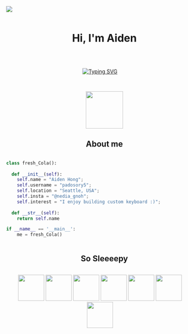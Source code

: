  <img src="https://user-images.githubusercontent.com/73097560/115834477-dbab4500-a447-11eb-908a-139a6edaec5c.gif">

<div id="user-content-toc">
  <ul align="center">
    <summary><h1 style="display: inline-block">Hi, I'm Aiden</h1></summary>
  </ul>
</div>


<!--  -->

<br>

<p align="center">
  <a href="https://git.io/typing-svg"><img src="https://readme-typing-svg.demolab.com?font=Fira+Code&weight=600&size=22&duration=3000&pause=1000&color=7E31F7&random=false&width=435&lines=University+of+Washington+Seattle;Electrical+%26+Computer+Engineering" alt="Typing SVG" /></a>
</p>

<br>

<div id="user-content-toc">
  <ul align="center">
    <img src="https://user-images.githubusercontent.com/74038190/238201075-34376b0e-4ae2-4278-9d3d-82e8016a87d6.gif" width="100px">
    <summary><h2 style="display: inline-block">About me</h2></summary>
  </ul>
</div>

```python
class fresh_Cola():
    
  def __init__(self):
    self.name = "Aiden Hong";
    self.username = "padosory5";
    self.location = "Seattle, USA";
    self.insta = "@nedia_gnoh";
    self.interest = "I enjoy building custom keyboard :)";
  
  def __str__(self):
    return self.name

if __name__ == '__main__':
    me = fresh_Cola()
```


<div id="user-content-toc">
  <ul align="center">
    <summary><h2 style="display: inline-block">So Sleeeepy</h2></summary>
  </ul>
</div>

<div align="center">
<img src="https://camo.githubusercontent.com/37ffc8f0cc3c3ebb8e71dcc7be84767d718348f52ed9956a41ec91323a1bb4c2/68747470733a2f2f726561646d652d636f6d706f6e656e74732e76657263656c2e6170702f6170693f636f6d706f6e656e743d6c6f676f266c6f676f3d707974686f6e26746578743d66616c736526616e696d6174696f6e3d7370696e2666696c6c3d626c61636b267465787466696c6c3d62666163653626" width="70">
<img src="https://camo.githubusercontent.com/1c20b199385088770369750f89dc8d3fb300b93d784ed1cf45a82495fc880eea/68747470733a2f2f726561646d652d636f6d706f6e656e74732e76657263656c2e6170702f6170693f636f6d706f6e656e743d6c6f676f266c6f676f3d63706c7573706c757326746578743d66616c736526616e696d6174696f6e3d7370696e2666696c6c3d626c61636b267465787466696c6c3d62666163653626" width="70">
<img src="https://camo.githubusercontent.com/40c6078503146a0c51e4d1b449535375bfe61731834d99882c2ad9da2cb24d90/68747470733a2f2f726561646d652d636f6d706f6e656e74732e76657263656c2e6170702f6170693f636f6d706f6e656e743d6c6f676f266c6f676f3d6170706c6526746578743d66616c736526616e696d6174696f6e3d7370696e2666696c6c3d626c61636b267465787466696c6c3d62666163653626" width="70">
<img src="https://camo.githubusercontent.com/8634d4e3cc9b525f698ec229f8de5aaacb298f19e790236df1b205949e773859/68747470733a2f2f726561646d652d636f6d706f6e656e74732e76657263656c2e6170702f6170693f636f6d706f6e656e743d6c6f676f266c6f676f3d77696e646f777326746578743d66616c736526616e696d6174696f6e3d7370696e2666696c6c3d626c61636b267465787466696c6c3d62666163653626" width="70">
<img src="https://camo.githubusercontent.com/c67ccc64961651902fba777da865b1a059925415f3c1f3ae2e3fe8963e3fb3ca/68747470733a2f2f726561646d652d636f6d706f6e656e74732e76657263656c2e6170702f6170693f636f6d706f6e656e743d6c6f676f266c6f676f3d7079636861726d26746578743d66616c736526616e696d6174696f6e3d7370696e2666696c6c3d626c61636b267465787466696c6c3d62666163653626" width="70">
<img src="https://camo.githubusercontent.com/18c4b38937d7c29bd8478cb7227db34bf1aed708b43f916a15d327615bedad0f/68747470733a2f2f726561646d652d636f6d706f6e656e74732e76657263656c2e6170702f6170693f636f6d706f6e656e743d6c6f676f266c6f676f3d76697375616c73747564696f636f646526746578743d66616c736526616e696d6174696f6e3d7370696e2666696c6c3d626c61636b267465787466696c6c3d62666163653626" width="70">
<img src="https://camo.githubusercontent.com/b0373df65e7539124dffc7a7995a384e86b4a02149e42b48bcdb6344ec0c2b00/68747470733a2f2f726561646d652d636f6d706f6e656e74732e76657263656c2e6170702f6170693f636f6d706f6e656e743d6c6f676f266c6f676f3d756e69747926746578743d66616c736526616e696d6174696f6e3d7370696e2666696c6c3d626c61636b267465787466696c6c3d62666163653626" width="70">
</div>
<br><br>  

